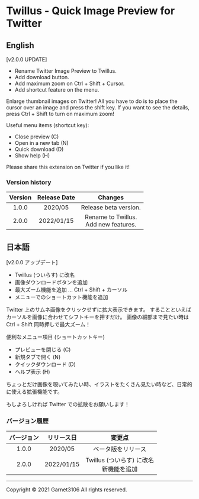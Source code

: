 # Twillus - Quick Image Preview for Twitter

## English

[v2.0.0 UPDATE]

* Rename Twitter Image Preview to Twillus.
* Add download button.
* Add maximum zoom on Ctrl + Shift + Cursor.
* Add shortcut feature on the menu.

Enlarge thumbnail images on Twitter!
All you have to do is to place the cursor over an image and press the shift key.
If you want to see the details, press Ctrl + Shift to turn on maximum zoom!

Useful menu items (shortcut key):
- Close preview (C)
- Open in a new tab (N)
- Quick download (D)
- Show help (H)

Please share this extension on Twitter if you like it!

### Version history

|Version|Release Date|Changes|
|:-:|:-:|:-:|
|1.0.0|2020/05|Release beta version.|
|2.0.0|2022/01/15|Rename to Twillus.<br>Add new features.|

## 日本語

[v2.0.0 アップデート]

* Twillus (ついらす) に改名
* 画像ダウンロードボタンを追加
* 最大ズーム機能を追加 ... Ctrl + Shift + カーソル
* メニューでのショートカット機能を追加

Twitter 上のサムネ画像をクリックせずに拡大表示できます。
することといえばカーソルを画像に合わせてシフトキーを押すだけ。
画像の細部まで見たい時は Ctrl + Shift 同時押しで最大ズーム！

便利なメニュー項目 (ショートカットキー)
- プレビューを閉じる (C)
- 新規タブで開く (N)
- クイックダウンロード (D)
- ヘルプ表示 (H)

ちょっとだけ画像を覗いてみたい時、イラストをたくさん見たい時など、日常的に使える拡張機能です。

もしよろしければ Twitter での拡散をお願いします！

### バージョン履歴

|バージョン|リリース日|変更点|
|:-:|:-:|:-:|
|1.0.0|2020/05|ベータ版をリリース|
|2.0.0|2022/01/15|Twillus (ついらす) に改名<br>新機能を追加|

---

Copyright © 2021 Garnet3106 All rights reserved.
